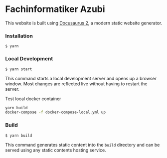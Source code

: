 # Fachinformatiker Azubi

This website is built using [Docusaurus 2](https://docusaurus.io/), a modern static website generator.

### Installation

```
$ yarn
```

### Local Development

```
$ yarn start
```

This command starts a local development server and opens up a browser window. Most changes are reflected live without having to restart the server.

Test local docker container
```sh
yarn build
docker-compose -f docker-compose-local.yml up
```

### Build

```
$ yarn build
```

This command generates static content into the `build` directory and can be served using any static contents hosting service.
